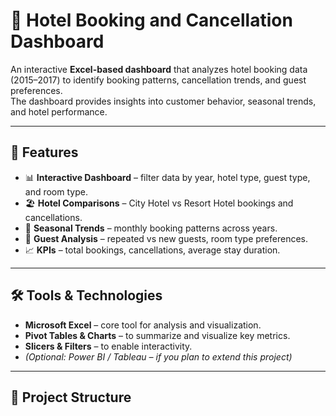 # 🏨 Hotel Booking and Cancellation Dashboard

An interactive **Excel-based dashboard** that analyzes hotel booking data (2015–2017) to identify booking patterns, cancellation trends, and guest preferences.  
The dashboard provides insights into customer behavior, seasonal trends, and hotel performance.

---

## 🚀 Features
- 📊 **Interactive Dashboard** – filter data by year, hotel type, guest type, and room type.  
- 🏖️ **Hotel Comparisons** – City Hotel vs Resort Hotel bookings and cancellations.  
- 📅 **Seasonal Trends** – monthly booking patterns across years.  
- 👥 **Guest Analysis** – repeated vs new guests, room type preferences.  
- 📈 **KPIs** – total bookings, cancellations, average stay duration.  

---

## 🛠️ Tools & Technologies
- **Microsoft Excel** – core tool for analysis and visualization.  
- **Pivot Tables & Charts** – to summarize and visualize key metrics.  
- **Slicers & Filters** – to enable interactivity.  
- *(Optional: Power BI / Tableau – if you plan to extend this project)*  

---

## 📂 Project Structure
